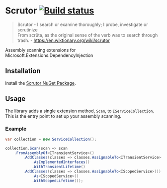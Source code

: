 # Scrutor [![Build status](https://ci.appveyor.com/api/projects/status/j00uyvqnm54rdlkb?svg=true)](https://ci.appveyor.com/project/khellang/scrutor)

> Scrutor - I search or examine thoroughly; I probe, investigate or scrutinize  
> From scrūta, as the original sense of the verb was to search through trash. - https://en.wiktionary.org/wiki/scrutor

Assembly scanning extensions for Microsoft.Extensions.DependencyInjection

## Installation

Install the [Scrutor NuGet Package](https://www.nuget.org/packages/Scrutor).

## Usage

The library adds a single extension method, `Scan`, to `IServiceCollection`. This is the entry point to set up your assembly scanning.

### Example

```csharp
var collection = new ServiceCollection();

collection.Scan(scan => scan
    .FromAssemblyOf<ITransientService>()
        .AddClasses(classes => classes.AssignableTo<ITransientService>())
            .AsImplementedInterfaces()
            .WithTransientLifetime()
        .AddClasses(classes => classes.AssignableTo<IScopedService>())
            .As<IScopedService>()
            .WithScopedLifetime());
```
